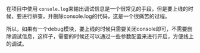 

在项目中使用 `console.log`来输出调试信息是一个很常见的手段，但是要上线的时候，要进行排查，并删除console.log的代码，这是一个很痛苦的过程。

所以，如果有一个debug模块，要上线的时候只需要关闭console即可，不需要删除调试信息，这样子，需要的时候还可以通过一些参数配置来进行开启，方便线上的调试。